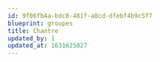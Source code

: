 ```yaml
---
id: 9f06fb4a-bdc8-481f-a8cd-dfebf4b9c5f7
blueprint: groupes
title: Chantre
updated_by: 1
updated_at: 1631625027
---
```

